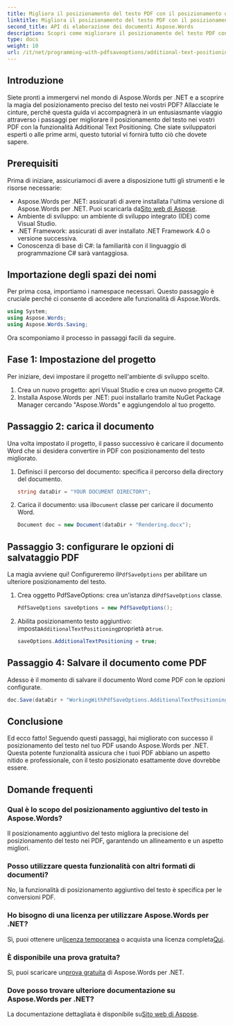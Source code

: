 ```yaml
---
title: Migliora il posizionamento del testo PDF con il posizionamento del testo aggiuntivo
linktitle: Migliora il posizionamento del testo PDF con il posizionamento del testo aggiuntivo
second_title: API di elaborazione dei documenti Aspose.Words
description: Scopri come migliorare il posizionamento del testo PDF con Aspose.Words per .NET in pochi semplici passaggi. Migliora l'aspetto del tuo documento.
type: docs
weight: 10
url: /it/net/programming-with-pdfsaveoptions/additional-text-positioning/
---
```

## Introduzione

Siete pronti a immergervi nel mondo di Aspose.Words per .NET e a scoprire la magia del posizionamento preciso del testo nei vostri PDF? Allacciate le cinture, perché questa guida vi accompagnerà in un entusiasmante viaggio attraverso i passaggi per migliorare il posizionamento del testo nei vostri PDF con la funzionalità Additional Text Positioning. Che siate sviluppatori esperti o alle prime armi, questo tutorial vi fornirà tutto ciò che dovete sapere.

## Prerequisiti

Prima di iniziare, assicuriamoci di avere a disposizione tutti gli strumenti e le risorse necessarie:

-  Aspose.Words per .NET: assicurati di avere installata l'ultima versione di Aspose.Words per .NET. Puoi scaricarla da[Sito web di Aspose](https://releases.aspose.com/words/net/).
- Ambiente di sviluppo: un ambiente di sviluppo integrato (IDE) come Visual Studio.
- .NET Framework: assicurati di aver installato .NET Framework 4.0 o versione successiva.
- Conoscenza di base di C#: la familiarità con il linguaggio di programmazione C# sarà vantaggiosa.

## Importazione degli spazi dei nomi

Per prima cosa, importiamo i namespace necessari. Questo passaggio è cruciale perché ci consente di accedere alle funzionalità di Aspose.Words.

```csharp
using System;
using Aspose.Words;
using Aspose.Words.Saving;
```

Ora scomponiamo il processo in passaggi facili da seguire.

## Fase 1: Impostazione del progetto

Per iniziare, devi impostare il progetto nell'ambiente di sviluppo scelto.

1. Crea un nuovo progetto: apri Visual Studio e crea un nuovo progetto C#.
2. Installa Aspose.Words per .NET: puoi installarlo tramite NuGet Package Manager cercando "Aspose.Words" e aggiungendolo al tuo progetto.

## Passaggio 2: carica il documento

Una volta impostato il progetto, il passo successivo è caricare il documento Word che si desidera convertire in PDF con posizionamento del testo migliorato.

1. Definisci il percorso del documento: specifica il percorso della directory del documento.
    ```csharp
    string dataDir = "YOUR DOCUMENT DIRECTORY";
    ```
2.  Carica il documento: usa il`Document` classe per caricare il documento Word.
    ```csharp
    Document doc = new Document(dataDir + "Rendering.docx");
    ```

## Passaggio 3: configurare le opzioni di salvataggio PDF

 La magia avviene qui! Configureremo il`PdfSaveOptions` per abilitare un ulteriore posizionamento del testo.

1.  Crea oggetto PdfSaveOptions: crea un'istanza di`PdfSaveOptions` classe.
    ```csharp
    PdfSaveOptions saveOptions = new PdfSaveOptions();
    ```
2.  Abilita posizionamento testo aggiuntivo: imposta`AdditionalTextPositioning`proprietà a`true`.
    ```csharp
    saveOptions.AdditionalTextPositioning = true;
    ```

## Passaggio 4: Salvare il documento come PDF

Adesso è il momento di salvare il documento Word come PDF con le opzioni configurate.

```csharp
doc.Save(dataDir + "WorkingWithPdfSaveOptions.AdditionalTextPositioning.pdf", saveOptions);
```

## Conclusione

Ed ecco fatto! Seguendo questi passaggi, hai migliorato con successo il posizionamento del testo nel tuo PDF usando Aspose.Words per .NET. Questa potente funzionalità assicura che i tuoi PDF abbiano un aspetto nitido e professionale, con il testo posizionato esattamente dove dovrebbe essere.

## Domande frequenti

### Qual è lo scopo del posizionamento aggiuntivo del testo in Aspose.Words?
Il posizionamento aggiuntivo del testo migliora la precisione del posizionamento del testo nei PDF, garantendo un allineamento e un aspetto migliori.

### Posso utilizzare questa funzionalità con altri formati di documenti?
No, la funzionalità di posizionamento aggiuntivo del testo è specifica per le conversioni PDF.

### Ho bisogno di una licenza per utilizzare Aspose.Words per .NET?
 Sì, puoi ottenere un[licenza temporanea](https://purchase.aspose.com/temporary-license/) o acquista una licenza completa[Qui](https://purchase.aspose.com/buy).

### È disponibile una prova gratuita?
 Sì, puoi scaricare un[prova gratuita](https://releases.aspose.com/) di Aspose.Words per .NET.

### Dove posso trovare ulteriore documentazione su Aspose.Words per .NET?
 La documentazione dettagliata è disponibile su[Sito web di Aspose](https://reference.aspose.com/words/net/).
